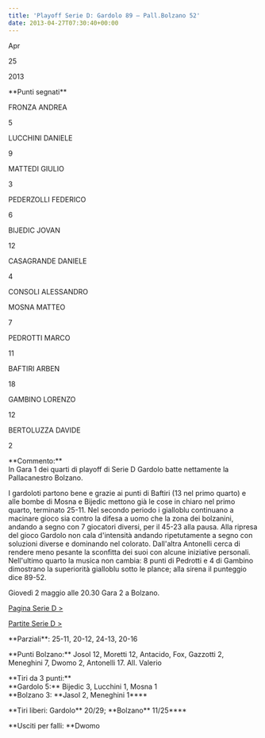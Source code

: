 ```yaml
---
title: 'Playoff Serie D: Gardolo 89 – Pall.Bolzano 52'
date: 2013-04-27T07:30:40+00:00
---
```

Apr

25

2013

\*\*Punti segnati\*\*

FRONZA ANDREA

5

LUCCHINI DANIELE

9

MATTEDI GIULIO

3

PEDERZOLLI FEDERICO

6

BIJEDIC JOVAN

12

CASAGRANDE DANIELE

4

CONSOLI ALESSANDRO

MOSNA MATTEO

7

PEDROTTI MARCO

11

BAFTIRI ARBEN

18

GAMBINO LORENZO

12

BERTOLUZZA DAVIDE

2

\*\*Commento:\*\*  
In Gara 1 dei quarti di playoff di Serie D Gardolo batte nettamente la Pallacanestro Bolzano.

I gardoloti partono bene e grazie ai punti di Baftiri (13 nel primo quarto) e alle bombe di Mosna e Bijedic mettono già le cose in chiaro nel primo quarto, terminato 25-11. Nel secondo periodo i gialloblu continuano a macinare gioco sia contro la difesa a uomo che la zona dei bolzanini, andando a segno con 7 giocatori diversi, per il 45-23 alla pausa. Alla ripresa del gioco Gardolo non cala d'intensità andando ripetutamente a segno con soluzioni diverse e dominando nel colorato. Dall'altra Antonelli cerca di rendere meno pesante la sconfitta dei suoi con alcune iniziative personali. Nell'ultimo quarto la musica non cambia: 8 punti di Pedrotti e 4 di Gambino dimostrano la superiorità gialloblu sotto le plance; alla sirena il punteggio dice 89-52.

Giovedì 2 maggio alle 20.30 Gara 2 a Bolzano.

[Pagina Serie D >](http://www.basketgardolo.it/serie-d)

[Partite Serie D >](http://www.basketgardolo.it/?tag=serie-d&cat=11)

\*\*Parziali\*\*: 25-11, 20-12, 24-13, 20-16

\*\*Punti Bolzano:\*\* Josol 12, Moretti 12, Antacido, Fox, Gazzotti 2, Meneghini 7, Dwomo 2, Antonelli 17. All. Valerio

\*\*Tiri da 3 punti:\*\*  
\*\*Gardolo 5:\*\* Bijedic 3, Lucchini 1, Mosna 1  
\*\*Bolzano 3: \*\*Jasol 2, Meneghini 1\*\*\*\*

\*\*Tiri liberi: Gardolo\*\* 20/29; \*\*Bolzano\*\* 11/25\*\*\*\*

\*\*Usciti per falli: \*\*Dwomo